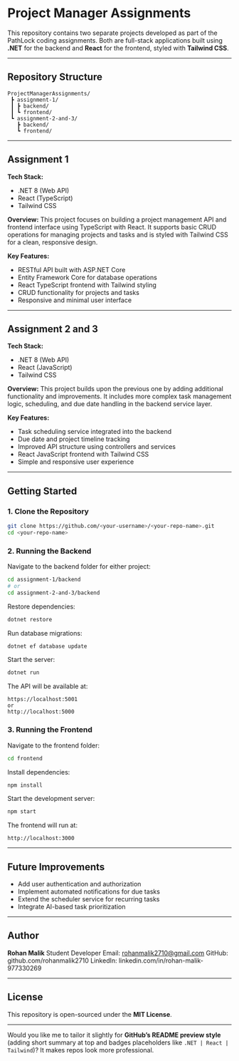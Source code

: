 # Project Manager Assignments

This repository contains two separate projects developed as part of the PathLock coding assignments. Both are full-stack applications built using **.NET** for the backend and **React** for the frontend, styled with **Tailwind CSS**.

---

## Repository Structure

```
ProjectManagerAssignments/
 ┣ assignment-1/
 ┃ ┣ backend/
 ┃ ┗ frontend/
 ┗ assignment-2-and-3/
   ┣ backend/
   ┗ frontend/
```

---

## Assignment 1

**Tech Stack:**

* .NET 8 (Web API)
* React (TypeScript)
* Tailwind CSS

**Overview:**
This project focuses on building a project management API and frontend interface using TypeScript with React. It supports basic CRUD operations for managing projects and tasks and is styled with Tailwind CSS for a clean, responsive design.

**Key Features:**

* RESTful API built with ASP.NET Core
* Entity Framework Core for database operations
* React TypeScript frontend with Tailwind styling
* CRUD functionality for projects and tasks
* Responsive and minimal user interface

---

## Assignment 2 and 3

**Tech Stack:**

* .NET 8 (Web API)
* React (JavaScript)
* Tailwind CSS

**Overview:**
This project builds upon the previous one by adding additional functionality and improvements. It includes more complex task management logic, scheduling, and due date handling in the backend service layer.

**Key Features:**

* Task scheduling service integrated into the backend
* Due date and project timeline tracking
* Improved API structure using controllers and services
* React JavaScript frontend with Tailwind CSS
* Simple and responsive user experience

---

## Getting Started

### 1. Clone the Repository

```bash
git clone https://github.com/<your-username>/<your-repo-name>.git
cd <your-repo-name>
```

### 2. Running the Backend

Navigate to the backend folder for either project:

```bash
cd assignment-1/backend
# or
cd assignment-2-and-3/backend
```

Restore dependencies:

```bash
dotnet restore
```

Run database migrations:

```bash
dotnet ef database update
```

Start the server:

```bash
dotnet run
```

The API will be available at:

```
https://localhost:5001
or
http://localhost:5000
```

### 3. Running the Frontend

Navigate to the frontend folder:

```bash
cd frontend
```

Install dependencies:

```bash
npm install
```

Start the development server:

```bash
npm start
```

The frontend will run at:

```
http://localhost:3000
```

---

## Future Improvements

* Add user authentication and authorization
* Implement automated notifications for due tasks
* Extend the scheduler service for recurring tasks
* Integrate AI-based task prioritization

---

## Author

**Rohan Malik**
Student Developer
Email: rohanmalik2710@gmail.com
GitHub: github.com/rohanmalik2710
LinkedIn: linkedin.com/in/rohan-malik-977330269

---

## License

This repository is open-sourced under the **MIT License**.

---

Would you like me to tailor it slightly for **GitHub’s README preview style** (adding short summary at top and badges placeholders like `.NET | React | Tailwind`)? It makes repos look more professional.
